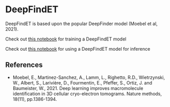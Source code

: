 # DeepFindET

DeepFindET is based upon the popular DeepFinder model (Moebel et al, 2021).

Check out [this notebook](./train.ipynb) for training a DeepFindET model

Check out [this notebook](./inference.ipynb) for using a DeepFindET model for inference

## References

- Moebel, E., Martinez-Sanchez, A., Lamm, L., Righetto, R.D., Wietrzynski, W., Albert, S., Larivière, D., Fourmentin, E., Pfeffer, S., Ortiz, J. and Baumeister, W., 2021. Deep learning improves macromolecule identification in 3D cellular cryo-electron tomograms. Nature methods, 18(11), pp.1386-1394.